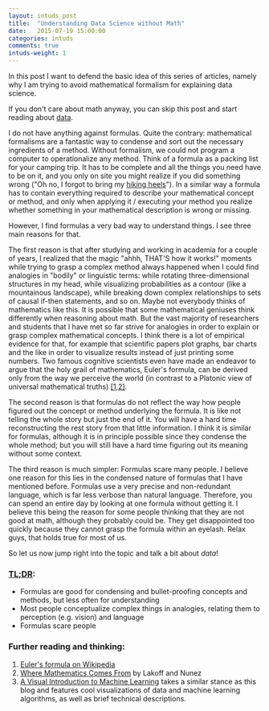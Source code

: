 ```yaml
---
layout: intuds_post
title:  "Understanding Data Science without Math"
date:   2015-07-19 15:00:00
categories: intuds
comments: true
intuds-weight: 1
---
```


In this post I want to defend the basic idea of this series of articles, namely why I am trying to avoid mathematical formalism for explaining data science.

If you don't care about math anyway, you can skip this post and start reading about [data](/intuds/2015/07/19/data-numbers-representations.html).

I do not have anything against formulas. Quite the contrary: mathematical formalisms are a fantastic way to condense and sort out the necessary ingredients of a method. Without formalism, we could not program a computer to operationalize any method. Think of a formula as a packing list for your camping trip. It has to be complete and all the things you need have to be on it, and you only on site you might realize if you did something wrong ("Oh no, I forgot to bring my [hiking heels](http://consumerist.com/2010/11/29/go-hiking-in-style-with-these-teva-high-heels/)"). In a similar way a formula has to contain everything required to describe your mathematical concept or method, and only when applying it / executing your method you realize whether something in your mathematical description is wrong or missing.

However, I find formulas a very bad way to understand things. I see three main reasons for that. 

The first reason is that after studying and working in academia for a couple of years, I realized that the magic "ahhh, THAT'S how it works!" moments while trying to grasp a complex method always happened when I could find analogies in "bodily" or linguistic terms: while rotating three-dimensional structures in my head, while visualizing probabilities as a contour (like a mountainous landscape), while breaking down complex relationships to sets of causal if-then statements, and so on. Maybe not everybody thinks of mathematics like this. It is possible that some mathematical geniuses think differently when reasoning about math. But the vast majority of researchers and students that I have met so far strive for analogies in order to explain or grasp complex mathematical concepts. I think there is a lot of empirical evidence for that, for example that scientific papers plot graphs, bar charts and the like in order to visualize results instead of just printing some numbers. Two famous cognitive scientists even have made an endeavor to argue that the holy grail of mathematics, Euler's formula, can be derived only from the way we perceive the world (in contrast to a Platonic view of universal mathematical truths) [[1,2]](#further).

The second reason is that formulas do not reflect the way how people figured out the concept or method underlying the formula. It is like not telling the whole story but just the end of it. You will have a hard time reconstructing the rest story from that little information. I think it is similar for formulas, although it is in principle possible since they condense the whole method; but you will still have a hard time figuring out its meaning without some context.

The third reason is much simpler: Formulas scare many people. I believe one reason for this lies in the condensed nature of formulas that I have mentioned before. Formulas use a very precise and non-redundant language, which is far less verbose than natural language. Therefore, you can spend an entire day by looking at one formula without getting it. I believe this being the reason for some people thinking that they are not good at math, although they probably could be. They get disappointed too quickly because they cannot grasp the formula within an eyelash. Relax guys, that holds true for most of us.

So let us now jump right into the topic and talk a bit about *data*!

### [TL;DR](http://de.urbandictionary.com/define.php?term=tl%3Bdr):
- Formulas are good for condensing and bullet-proofing concepts and methods, but less often for understanding
- Most people conceptualize complex things in analogies, relating them to perception (e.g. vision) and language
- Formulas scare people

### <a name="further"></a>Further reading and thinking:
1. [Euler's formula on Wikipedia](http://en.wikipedia.org/wiki/Euler's_formula)
2. [Where Mathematics Comes From](https://en.wikipedia.org/wiki/Where_Mathematics_Comes_From) by Lakoff and Nunez
3. [A Visual Introduction to Machine Learning](http://www.r2d3.us/visual-intro-to-machine-learning-part-1/) takes a similar stance as this blog and features cool visualizations of data and machine learning algorithms, as well as brief technical descriptions.
